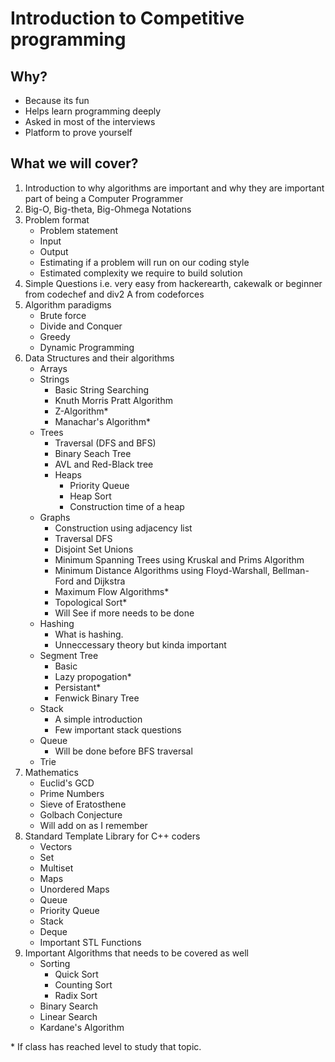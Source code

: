 # Introduction to Competitive programming
## Why?
- Because its fun
- Helps learn programming deeply
- Asked in most of the interviews 
- Platform to prove yourself
## What we will cover?
1. Introduction to why algorithms are important and why they are important part of being a Computer Programmer
2. Big-O, Big-theta, Big-Ohmega Notations
3. Problem format
    - Problem statement
    - Input
    - Output
    - Estimating if a problem will run on our coding style
    - Estimated complexity we require to build solution
4. Simple Questions i.e. very easy from hackerearth, cakewalk or beginner from codechef and div2 A from codeforces
5. Algorithm paradigms
   - Brute force
   - Divide and Conquer
   - Greedy
   - Dynamic Programming
6. Data Structures and their algorithms
    - Arrays
    - Strings
        - Basic String Searching
        - Knuth Morris Pratt Algorithm
        - Z-Algorithm*
        - Manachar's Algorithm*
    - Trees
        - Traversal (DFS and BFS)
        - Binary Seach Tree
        - AVL and Red-Black tree
        - Heaps
            - Priority Queue
            - Heap Sort
            - Construction time of a heap
    - Graphs
        - Construction using adjacency list
        - Traversal DFS
        - Disjoint Set Unions
        - Minimum Spanning Trees using Kruskal and Prims Algorithm
        - Minimum Distance Algorithms using Floyd-Warshall, Bellman-Ford and Dijkstra
        - Maximum Flow Algorithms*
        - Topological Sort*
        - Will See if more needs to be done
    - Hashing 
        - What is hashing.
        - Unneccessary theory but kinda important
    - Segment Tree
        - Basic
        - Lazy propogation*
        - Persistant*
        - Fenwick Binary Tree
    - Stack
        - A simple introduction
        - Few important stack questions
    - Queue
        - Will be done before BFS traversal
    - Trie
7. Mathematics
    - Euclid's GCD
    - Prime Numbers
    - Sieve of Eratosthene
    - Golbach Conjecture
    - Will add on as I remember
8. Standard Template Library for C++ coders
    - Vectors
    - Set
    - Multiset
    - Maps
    - Unordered Maps
    - Queue
    - Priority Queue
    - Stack
    - Deque
    - Important STL Functions
9. Important Algorithms that needs to be covered as well
    - Sorting
        - Quick Sort
        - Counting Sort
        - Radix Sort
    - Binary Search
    - Linear Search
    - Kardane's Algorithm

\* If class has reached level to study that topic.